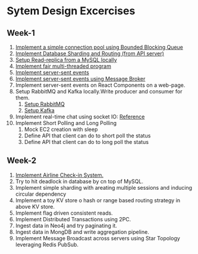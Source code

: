 # Sytem Design Excercises

## Week-1
1. [Implement a simple connection pool using Bounded Blocking Queue](./05-connection-pool/)
2. [Implement Database Sharding and Routing (from API server)](./07-sharding/)
3. [Setup Read-replica from a MySQL locally](./12-mysql-read-replica/)
4. [Implement fair multi-threaded program](./08-multi-thread-program/)
5. [Implement server-sent events](./09-basic-server-sent-events/)
5. [Implement server-sent events using Message Broker](./10-broker-server-sent-event/)
5. Implement server-sent events on React Components on a web-page.
6. Setup RabbitMQ and Kafka locally.Write producer and consumer for them.
    1. [Setup RabbitMQ](./13A-rabbitmq/)
    2. [Setup Kafka](./13B-kafka/)
7. Implement real-time chat using socket IO: [Reference](https://github.com/socketio/socket.io-chat-platform)
8. Implement Short Polling and Long Polling
    1. Mock EC2 creation with sleep
    2. Define API that client can do to short poll the status
    3. Define API that client can do to long poll the status

## Week-2
1. [Implement Airline Check-in System.](./14-airline-checkin-system/)
1. Try to hit deadlock in database by cn top of MySQL.
1. Implement simple sharding with areating multiple sessions and inducing circular dependency
1. Implement a toy KV store o hash or range based routing strategy in above KV store.
1. Implement flag driven consistent reads.
1. Implement Distributed Transactions using 2PC.
1. Ingest data in Neo4j and try paginating it.
1. Ingest data in MongDB and write aggregation pipeline.
1. Implement Message Broadcast across servers using Star Topology leveraging Redis PubSub.